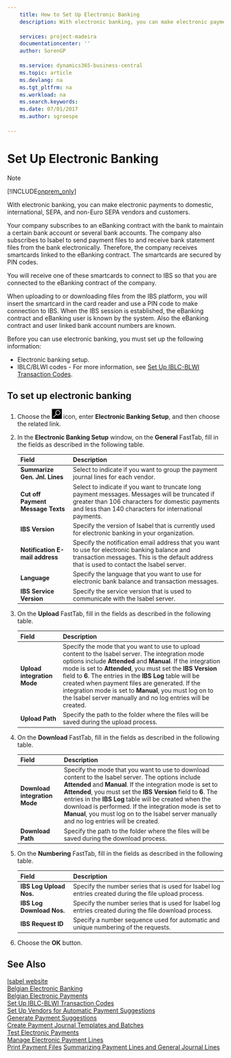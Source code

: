 ```yaml
---
    title: How to Set Up Electronic Banking
    description: With electronic banking, you can make electronic payments to domestic, international, SEPA, and non-Euro SEPA vendors and customers.

    services: project-madeira 
    documentationcenter: ''
    author: SorenGP

    ms.service: dynamics365-business-central
    ms.topic: article
    ms.devlang: na
    ms.tgt_pltfrm: na
    ms.workload: na
    ms.search.keywords:
    ms.date: 07/01/2017
    ms.author: sgroespe

---
```

# Set Up Electronic Banking
> [!Note]
> [!INCLUDE[onprem_only](../../includes/onprem_only_md.md)]

With electronic banking, you can make electronic payments to domestic, international, SEPA, and non-Euro SEPA vendors and customers.  

Your company subscribes to an eBanking contract with the bank to maintain a certain bank account or several bank accounts. The company also subscribes to Isabel to send payment files to and receive bank statement files from the bank electronically. Therefore, the company receives smartcards linked to the eBanking contract. The smartcards are secured by PIN codes.  

You will receive one of these smartcards to connect to IBS so that you are connected to the eBanking contract of the company.  

When uploading to or downloading files from the IBS platform, you will insert the smartcard in the card reader and use a PIN code to make connection to IBS. When the IBS session is established, the eBanking contract and eBanking user is known by the system. Also the eBanking contract and user linked bank account numbers are known.  

Before you can use electronic banking, you must set up the following information:  

- Electronic banking setup.  
- IBLC/BLWI codes - For more information, see [Set Up IBLC-BLWI Transaction Codes](how-to-set-up-iblc-blwi-transaction-codes.md).  

## To set up electronic banking  

1.  Choose the ![Search for Page or Report](../../media/ui-search/search_small.png "Search for Page or Report icon") icon, enter **Electronic Banking Setup**, and then choose the related link.  
2.  In the **Electronic Banking Setup** window, on the **General** FastTab, fill in the fields as described in the following table.   

    |Field|Description|  
    |---------------------------------|---------------------------------------|  
    |**Summarize Gen. Jnl. Lines**|Select to indicate if you want to group the payment journal lines for each vendor.|  
    |**Cut off Payment Message Texts**|Select to indicate if you want to truncate long payment messages. Messages will be truncated if greater than 106 characters for domestic payments and less than 140 characters for international payments.|  
    |**IBS Version**|Specify the version of Isabel that is currently used for electronic banking in your organization.|  
    |**Notification E-mail address**|Specify the notification email address that you want to use for electronic banking balance and transaction messages. This is the default address that is used to contact the Isabel server.|  
    |**Language**|Specify the language that you want to use for electronic bank balance and transaction messages.|  
    |**IBS Service Version**|Specify the service version that is used to communicate with the Isabel server.|  

3.  On the **Upload** FastTab, fill in the fields as described in the following table.   

    |Field|Description|  
    |---------------------------------|---------------------------------------|  
    |**Upload integration Mode**|Specify the mode that you want to use to upload content to the Isabel server. The integration mode options include **Attended** and **Manual**. If the integration mode is set to **Attended**, you must set the **IBS Version** field to **6**. The entries in the **IBS Log** table will be created when payment files are generated. If the integration mode is set to **Manual**, you must log on to the Isabel server manually and no log entries will be created.|  
    |**Upload Path**|Specify the path to the folder where the files will be saved during the upload process.|  

4.  On the **Download** FastTab, fill in the fields as described in the following table.   

    |Field|Description|  
    |---------------------------------|---------------------------------------|  
    |**Download integration Mode**|Specify the mode that you want to use to download content to the Isabel server. The options include **Attended** and **Manual**. If the integration mode is set to **Attended**, you must set the **IBS Version** field to **6**. The entries in the **IBS Log** table will be created when the download is performed. If the integration mode is set to **Manual**, you must log on to the Isabel server manually and no log entries will be created.|  
    |**Download Path**|Specify the path to the folder where the files will be saved during the download process.|  

5.  On the **Numbering** FastTab, fill in the fields as described in the following table.   

    |Field|Description|  
    |---------------------------------|---------------------------------------|  
    |**IBS Log Upload Nos.**|Specify the number series that is used for Isabel log entries created during the file upload process.|  
    |**IBS Log Download Nos.**|Specify the number series that is used for Isabel log entries created during the file download process.|  
    |**IBS Request ID**|Specify a number sequence used for automatic and unique numbering of the requests.|  

6.  Choose the **OK** button.  

## See Also  
 [Isabel website](http://go.microsoft.com/fwlink/?LinkId=210323)   
 [Belgian Electronic Banking](belgian-electronic-banking.md)   
 [Belgian Electronic Payments](belgian-electronic-payments.md)   
 [Set Up IBLC-BLWI Transaction Codes](how-to-set-up-iblc-blwi-transaction-codes.md)   
 [Set Up Vendors for Automatic Payment Suggestions](how-to-set-up-vendors-for-automatic-payment-suggestions.md)   
 [Generate Payment Suggestions](how-to-generate-payment-suggestions.md)   
 [Create Payment Journal Templates and Batches](how-to-create-payment-journal-templates-and-batches.md)   
 [Test Electronic Payments](how-to-test-electronic-payments.md)   
 [Manage Electronic Payment Lines](how-to-manage-electronic-payment-lines.md)   
 [Print Payment Files](how-to-print-payment-files.md)
 [Summarizing Payment Lines and General Journal Lines](summarizing-payment-lines-and-general-journal-lines.md)
 
